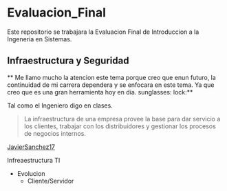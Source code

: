 # Evaluacion_Final
 Este repositorio se trabajara la Evaluacion Final de Introduccion a la Ingeneria en Sistemas.

 ## Infraestructura y Seguridad
 ** Me llamo mucho la atencion este tema porque creo que enun futuro, la continuidad de mi carrera dependera y se enfocara en este tema. Ya que creo que es una gran herramienta hoy en día. sunglasses: lock:**

Tal como el Ingeniero digo en clases.

> La infraestructura de una empresa provee la base para dar servicio a los clientes, trabajar con los distribuidores y gestionar los procesos de negocios internos.

[JavierSanchez17](https://github.com/JavierSanchez17/Proyecto_Informatica)

Infreaestructura TI
   - Evolucion
     - Cliente/Servidor